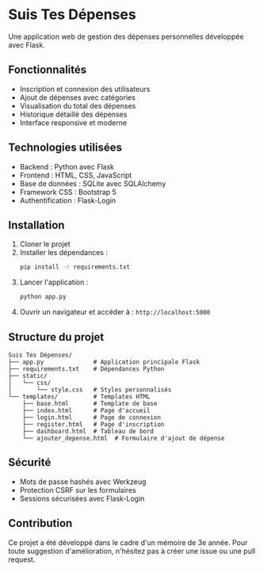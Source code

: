 # Suis Tes Dépenses

Une application web de gestion des dépenses personnelles développée avec Flask.

## Fonctionnalités

- Inscription et connexion des utilisateurs
- Ajout de dépenses avec catégories
- Visualisation du total des dépenses
- Historique détaillé des dépenses
- Interface responsive et moderne

## Technologies utilisées

- Backend : Python avec Flask
- Frontend : HTML, CSS, JavaScript
- Base de données : SQLite avec SQLAlchemy
- Framework CSS : Bootstrap 5
- Authentification : Flask-Login

## Installation

1. Cloner le projet
2. Installer les dépendances :
   ```bash
   pip install -r requirements.txt
   ```
3. Lancer l'application :
   ```bash
   python app.py
   ```
4. Ouvrir un navigateur et accéder à : `http://localhost:5000`

## Structure du projet

```
Suis Tes Dépenses/
├── app.py              # Application principale Flask
├── requirements.txt    # Dépendances Python
├── static/            
│   └── css/
│       └── style.css   # Styles personnalisés
└── templates/          # Templates HTML
    ├── base.html       # Template de base
    ├── index.html      # Page d'accueil
    ├── login.html      # Page de connexion
    ├── register.html   # Page d'inscription
    ├── dashboard.html  # Tableau de bord
    └── ajouter_depense.html  # Formulaire d'ajout de dépense
```

## Sécurité

- Mots de passe hashés avec Werkzeug
- Protection CSRF sur les formulaires
- Sessions sécurisées avec Flask-Login

## Contribution

Ce projet a été développé dans le cadre d'un mémoire de 3e année. Pour toute suggestion d'amélioration, n'hésitez pas à créer une issue ou une pull request.
